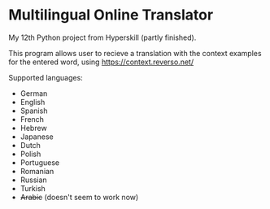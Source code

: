 # Multilingual Online Translator

My 12th Python project from Hyperskill (partly finished).

This program allows user to recieve a translation with the context examples for the entered word, using https://context.reverso.net/

Supported languages:

- German
- English
- Spanish
- French
- Hebrew
- Japanese
- Dutch
- Polish
- Portuguese
- Romanian
- Russian
- Turkish
- <strike>Arabic</strike> (doesn't seem to work now)
